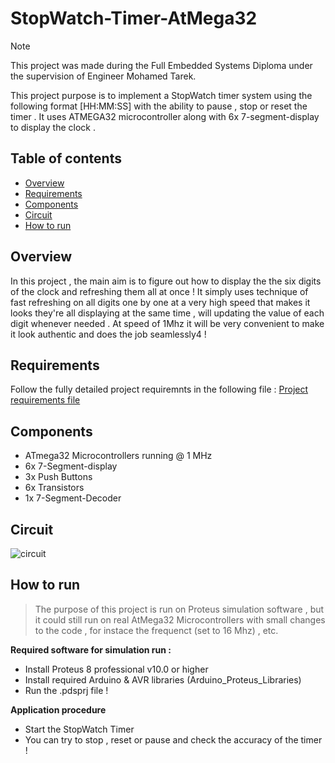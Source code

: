 
# StopWatch-Timer-AtMega32

> [!NOTE]
>This project was made during the Full Embedded Systems Diploma under the supervision of Engineer Mohamed Tarek.

This project purpose is to implement a StopWatch timer system using the following format [HH:MM:SS] with the ability to pause , stop or reset the timer . It uses ATMEGA32 microcontroller along with 6x 7-segment-display to display the clock .


## Table of contents 

- [Overview](#Overview)
- [Requirements](#Requirements)
- [Components](#Components)
- [Circuit](#Circuit)
- [How to run ](#How-to-run)


## Overview

In this project , the main aim is to figure out how to display the the six digits of the clock and refreshing them all at once ! 
It simply uses technique of fast refreshing on all digits one by one at a very high speed that makes it looks they're all displaying at the same time , will updating the value of each digit whenever needed . At speed of 1Mhz it will be very convenient to make it look authentic and does the job seamlessly4 !

## Requirements

Follow the fully detailed project requiremnts in the following file : [Project requirements file](https://github.com/KarimAmr5/StopWatch-Timer-AtMega32/blob/main/Mini%20Project%202%20Req.pdf)


## Components

- ATmega32 Microcontrollers running @ 1 MHz
- 6x 7-Segment-display
- 3x Push Buttons
- 6x Transistors 
- 1x 7-Segment-Decoder

## Circuit 

![circuit]()

## How to run

> The purpose of this project is run on Proteus simulation software , but it could still run on real AtMega32 Microcontrollers with small changes to the code , for instace the frequenct (set to 16 Mhz) , etc.

**Required software for simulation run :** 
- Install Proteus 8 professional v10.0 or higher
- Install required Arduino & AVR libraries (Arduino_Proteus_Libraries)
- Run the .pdsprj file !

**Application procedure**

- Start the StopWatch Timer 
- You can try to stop , reset or pause and check the accuracy of the timer !